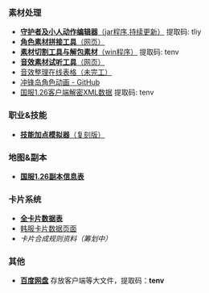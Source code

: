 
### 素材处理
- [**守护者及小人动作编辑器**（jar程序,持续更新）](https://pan.baidu.com/s/1N_0eV_x5p93ekhgD30ZAWw) 提取码: tliy  
- [**角色素材拼接工具**（网页）](https://p1ay4.fun/tenvi/app/avatar/index.html)  
- [**素材切割工具与解包素材**（win程序）](https://pan.baidu.com/s/1XXLrgyV2RhPzWugkf9WIkQ?pwd=tenv) 提取码: tenv  
- [**音效素材试听工具**（网页）](https://p1ay4.fun/tenvi/app/sound/index.html)  
- [音效整理在线表格（未完工）](https://docs.qq.com/sheet/DRGtPa3FHYmJzWWFY?tab=BB08J2)  
- [冲锋岛角色动画 - GitHub](https://github.com/meow42/tenvi-animation)
- [国服1.26客户端解密XML数据](https://pan.baidu.com/s/119NemEU6hT7Dl5d75uX2TQ?pwd=tenv) 提取码: tenv

### 职业&技能
- [**技能加点模拟器**（复刻版）](https://p1ay4.fun/tenvi/app/skill/index.html)

### 地图&副本
- [**国服1.26副本信息表**](https://docs.qq.com/sheet/DRHhxUkJZdm1qdFNO?tab=BB08J2)

### 卡片系统
- [**全卡片数据表**](https://docs.qq.com/sheet/DREF1U1VzT21OVkhZ?tab=BB08J2)
- [韩服卡片数据页面](http://file.pmang.com/images/pmang/tenvi/ob/guide/guide_6_19.html)    
- *卡片合成规则资料（筹划中）*

### 其他
- [**百度网盘**](https://pan.baidu.com/s/19vf4gf3X9UJ7WLN7Vs_WXg) 存放客户端等大文件，提取码：**tenv** 
